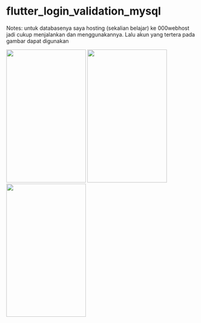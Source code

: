 # flutter_login_validation_mysql

Notes: untuk databasenya saya hosting (sekalian belajar) ke 000webhost jadi cukup menjalankan dan menggunakannya. Lalu akun yang tertera pada gambar dapat digunakan


<img src="https://user-images.githubusercontent.com/69227102/90318672-538dab00-df5c-11ea-9c9b-1d10e78b4b4a.jpg" width="210" height="350">        <img src="https://user-images.githubusercontent.com/69227102/90318689-6bfdc580-df5c-11ea-878a-775d4119eb92.jpg" width="210" height="350">        <img src="https://user-images.githubusercontent.com/69227102/90318730-a49d9f00-df5c-11ea-90b3-20bf83446acc.jpg" width="210" height="350">
